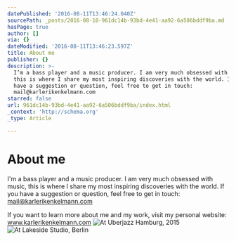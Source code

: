 ```yaml
---
datePublished: '2016-08-11T13:46:24.040Z'
sourcePath: _posts/2016-08-10-961dc14b-93bd-4e41-aa92-6a506bddf9ba.md
hasPage: true
author: []
via: {}
dateModified: '2016-08-11T13:46:23.597Z'
title: About me
publisher: {}
description: >-
  I’m a bass player and a music producer. I am very much obsessed with music,
  this is where I share my most inspiring discoveries with the world. If you
  have a suggestion or question, feel free to get in touch:
  mail@karlerikenkelmann.com
starred: false
url: 961dc14b-93bd-4e41-aa92-6a506bddf9ba/index.html
_context: 'http://schema.org'
_type: Article

---
```

# About me

I'm a bass player and a music producer. I am very much obsessed with music, this is where I share my most inspiring discoveries with the world. If you have a suggestion or question, feel free to get in touch: mail@karlerikenkelmann.com

If you want to learn more about me and my work, visit my personal website: www.karlerikenkelmann.com ![At Uberjazz Hamburg, 2015 ](https://the-grid-user-content.s3-us-west-2.amazonaws.com/8e978387-8277-40fd-befe-c21e8028ec4d.jpg)
![At Lakeside Studio, Berlin](https://the-grid-user-content.s3-us-west-2.amazonaws.com/54c048ed-b3a6-4856-9c61-63a0865df17b.jpg)